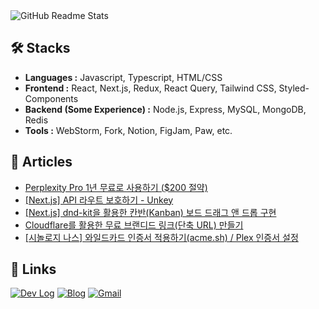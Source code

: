 <picture>
  <source
    srcset="https://github-readme-stats.vercel.app/api?username=romantech&hide=contribs&show_icons=true&theme=dark"
    media="(prefers-color-scheme: dark)"
  />
  <source
    srcset="https://github-readme-stats.vercel.app/api?username=romantech&hide=contribs&show_icons=true&theme=graywhite"
    media="(prefers-color-scheme: light), (prefers-color-scheme: no-preference)"
  />
  <img src="https://github-readme-stats.vercel.app/api?username=romantech&hide=contribs&show_icons=true&theme=graywhite" alt="GitHub Readme Stats" />
</picture>

## 🛠 Stacks

- **Languages :** Javascript, Typescript, HTML/CSS
- **Frontend :** React, Next.js, Redux, React Query, Tailwind CSS, Styled-Components
- **Backend (Some Experience) :** Node.js, Express, MySQL, MongoDB, Redis
- **Tools :** WebStorm, Fork, Notion, FigJam, Paw, etc.

## 📝 Articles
- [Perplexity Pro 1년 무료로 사용하기 ($200 절약)](https://romantech.net/1323)
- [[Next.js] API 라우트 보호하기 - Unkey](https://romantech.net/1322)
- [[Next.js] dnd-kit을 활용한 칸반(Kanban) 보드 드래그 앤 드롭 구현](https://romantech.net/1321)
- [Cloudflare를 활용한 무료 브랜디드 링크(단축 URL) 만들기](https://romantech.net/1320)
- [[시놀로지 나스] 와일드카드 인증서 적용하기(acme.sh) / Plex 인증서 설정](https://romantech.net/1319)

## 🔗 Links

[![Dev Log](https://img.shields.io/badge/Dev%20Log-lightgray?style=for-the-badge&logo=notion&logoColor=white)](https://bit.ly/3FaJKEF)
[![Blog](https://img.shields.io/badge/Blog-yellow?style=for-the-badge&logo=rss&logoColor=white)](https://romantech.net)
[![Gmail](https://img.shields.io/badge/Mail-D14836?style=for-the-badge&logo=gmail&logoColor=white)](mailto:johan@romantech.net)
